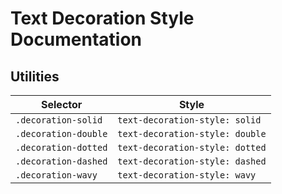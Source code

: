 # Text Decoration Style Documentation

## Utilities

| Selector             | Style                           |
| -------------------- | ------------------------------- |
| `.decoration-solid`  | `text-decoration-style: solid`  |
| `.decoration-double` | `text-decoration-style: double` |
| `.decoration-dotted` | `text-decoration-style: dotted` |
| `.decoration-dashed` | `text-decoration-style: dashed` |
| `.decoration-wavy`   | `text-decoration-style: wavy`   |
